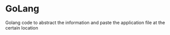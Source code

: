 # GoLang
Golang code to abstract the information and paste the application file at the certain location
